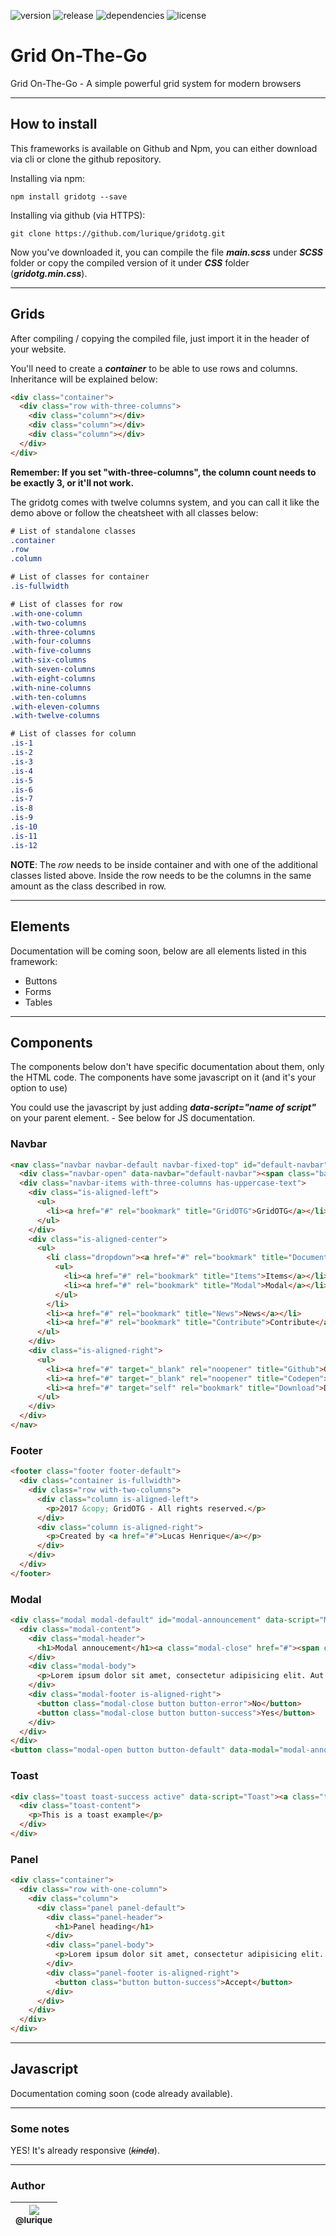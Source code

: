 ![version](https://lhenrique.com.br/img/gridotg/version.svg)
![release](https://lhenrique.com.br/img/gridotg/release.svg)
![dependencies](https://lhenrique.com.br/img/gridotg/dependencies.svg)
![license](https://lhenrique.com.br/img/gridotg/license.svg)

# Grid On-The-Go
Grid On-The-Go - A simple powerful grid system for modern browsers

---
## How to install
This frameworks is available on Github and Npm, you can either download via cli or clone the github repository.

Installing via npm:
```{r, engine='bash', count_lines}
npm install gridotg --save
```
Installing via github (via HTTPS):
```{r, engine='bash', count_lines}
git clone https://github.com/lurique/gridotg.git
```

Now you've downloaded it, you can compile the file ***main.scss*** under ***SCSS*** folder or copy the compiled version of it under ***CSS*** folder (***gridotg.min.css***).

---
## Grids
After compiling / copying the compiled file, just import it in the header of your website.

You'll need to create a ***container*** to be able to use rows and columns.
Inheritance will be explained below:

```html
<div class="container">
  <div class="row with-three-columns">
    <div class="column"></div>
    <div class="column"></div>
    <div class="column"></div>
  </div>
</div>
```

**Remember: If you set "with-three-columns", the column count needs to be exactly 3, or it'll not work.**

The gridotg comes with twelve columns system, and you can call it like the demo above or follow the cheatsheet with all classes below:

```css
# List of standalone classes
.container
.row
.column

# List of classes for container
.is-fullwidth

# List of classes for row
.with-one-column
.with-two-columns
.with-three-columns
.with-four-columns
.with-five-columns
.with-six-columns
.with-seven-columns
.with-eight-columns
.with-nine-columns
.with-ten-columns
.with-eleven-columns
.with-twelve-columns

# List of classes for column
.is-1
.is-2
.is-3
.is-4
.is-5
.is-6
.is-7
.is-8
.is-9
.is-10
.is-11
.is-12
```

**NOTE**: The *row* needs to be inside container and with one of the additional classes listed above. Inside the row needs to be the columns in the same amount as the class described in row.

---

## Elements
Documentation will be coming soon, below are all elements listed in this framework:
* Buttons
* Forms
* Tables

---
## Components
The components below don't have specific documentation about them, only the HTML code. The components have some javascript on it (and it's your option to use)

You could use the javascript by just adding ***data-script="name of script"*** on your parent element. - See below for JS documentation.

### Navbar
```html
<nav class="navbar navbar-default navbar-fixed-top" id="default-navbar" data-script="Navbar">
  <div class="navbar-open" data-navbar="default-navbar"><span class="bar"></span><span class="bar"></span><span class="bar"></span></div>
  <div class="navbar-items with-three-columns has-uppercase-text">
    <div class="is-aligned-left">
      <ul>
        <li><a href="#" rel="bookmark" title="GridOTG">GridOTG</a></li>
      </ul>
    </div>
    <div class="is-aligned-center">
      <ul>
        <li class="dropdown"><a href="#" rel="bookmark" title="Documentation">Docs</a>
          <ul>
            <li><a href="#" rel="bookmark" title="Items">Items</a></li>
            <li><a href="#" rel="bookmark" title="Modal">Modal</a></li>
          </ul>
        </li>
        <li><a href="#" rel="bookmark" title="News">News</a></li>
        <li><a href="#" rel="bookmark" title="Contribute">Contribute</a></li>
      </ul>
    </div>
    <div class="is-aligned-right">
      <ul>
        <li><a href="#" target="_blank" rel="noopener" title="Github">Github</a></li>
        <li><a href="#" target="_blank" rel="noopener" title="Codepen">Codepen</a></li>
        <li><a href="#" target="self" rel="bookmark" title="Download">Download</a></li>
      </ul>
    </div>
  </div>
</nav>
```

### Footer
```html
<footer class="footer footer-default">
  <div class="container is-fullwidth">
    <div class="row with-two-columns">
      <div class="column is-aligned-left">
        <p>2017 &copy; GridOTG - All rights reserved.</p>
      </div>
      <div class="column is-aligned-right">
        <p>Created by <a href="#">Lucas Henrique</a></p>
      </div>
    </div>
  </div>
</footer>
```

### Modal
```html
<div class="modal modal-default" id="modal-announcement" data-script="Modal">
  <div class="modal-content">
    <div class="modal-header">
      <h1>Modal annoucement</h1><a class="modal-close" href="#"><span class="bar"></span><span class="bar"></span></a>
    </div>
    <div class="modal-body">
      <p>Lorem ipsum dolor sit amet, consectetur adipisicing elit. Aut assumenda ullam, autem possimus? Sint voluptatibus mollitia quibusdam, culpa neque ducimus voluptas totam animi obcaecati velit aspernatur optio. Assumenda, sapiente, enim?</p>
    </div>
    <div class="modal-footer is-aligned-right">
      <button class="modal-close button button-error">No</button>
      <button class="modal-close button button-success">Yes</button>
    </div>
  </div>
</div>
<button class="modal-open button button-default" data-modal="modal-announcement">Open modal</button>
```

### Toast
```html
<div class="toast toast-success active" data-script="Toast"><a class="toast-close" href="#"><span class="bar"></span><span class="bar"></span></a>
  <div class="toast-content">
    <p>This is a toast example</p>
  </div>
</div>
```

### Panel
```html
<div class="container">
  <div class="row with-one-column">
    <div class="column">
      <div class="panel panel-default">
        <div class="panel-header">
          <h1>Panel heading</h1>
        </div>
        <div class="panel-body">
          <p>Lorem ipsum dolor sit amet, consectetur adipisicing elit. Sit minima perspiciatis aperiam, necessitatibus reprehenderit, consequuntur, id dolores sequi enim facilis rem ullam! Repellendus aut, eum nihil cumque velit veniam eveniet.</p>
        </div>
        <div class="panel-footer is-aligned-right">
          <button class="button button-success">Accept</button>
        </div>
      </div>
    </div>
  </div>
</div>
```

---

## Javascript
Documentation coming soon (code already available).

---

### Some notes

YES! It's already responsive (*~~kinda~~*).

---
### Author
| [<img src="https://avatars0.githubusercontent.com/u/18560758?v=4&u=a081aceab30289c595d3a0a6acf96e13d12fbc8a&s=115"><br><sub>@lurique</sub>](https://github.com/lurique) |
| :---: |
